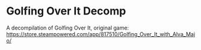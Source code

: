 # Golfing Over It Decomp
A decompilation of Golfing Over It, original game: https://store.steampowered.com/app/817510/Golfing_Over_It_with_Alva_Majo/
